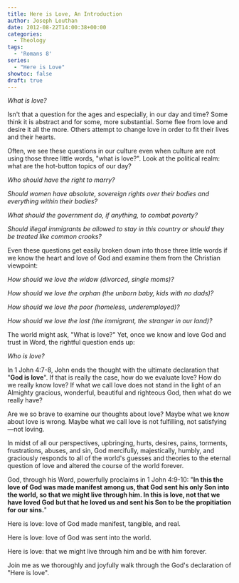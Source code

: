 ```yaml
---
title: Here is Love, An Introduction
author: Joseph Louthan
date: 2012-08-22T14:00:38+00:00
categories:
  - Theology
tags:
  - 'Romans 8'
series:
  - "Here is Love"
showtoc: false
draft: true
---
```

_What is love?_

Isn't that a question for the ages and especially, in our day and time? Some think it is abstract and for some, more substantial. Some flee from love and desire it all the more. Others attempt to change love in order to fit their lives and their hearts.

Often, we see these questions in our culture even when culture are not using those three little words, "what is love?". Look at the political realm: what are the hot-button topics of our day?

*Who should have the right to marry?*

*Should women have absolute, sovereign rights over their bodies and everything within their bodies?*

*What should the government do, if anything, to combat poverty?*

*Should illegal immigrants be allowed to stay in this country or should they be treated like common crooks?*

Even these questions get easily broken down into those three little words if we know the heart and love of God and examine them from the Christian viewpoint:

*How should we love the widow (divorced, single moms)?*

*How should we love the orphan (the unborn baby, kids with no dads)?*

*How should we love the poor (homeless, underemployed)?*

*How should we love the lost (the immigrant, the stranger in our land)?*

The world might ask, "What is love?" Yet, once we know and love God and trust in Word, the rightful question ends up:

_Who is love?_

In 1 John 4:7-8, John ends the thought with the ultimate declaration that "**God is love**". If that is really the case, how do we evaluate love? How do we really know love? If what we call love does not stand in the light of an Almighty gracious, wonderful, beautiful and righteous God, then what do we really have?

Are we so brave to examine our thoughts about love? Maybe what we know about love is wrong. Maybe what we call love is not fulfilling, not satisfying—not loving.

In midst of all our perspectives, upbringing, hurts, desires, pains, torments, frustrations, abuses, and sin, God mercifully, majestically, humbly, and graciously responds to all of the world's guesses and theories to the eternal question of love and altered the course of the world forever.

God, through his Word, powerfully proclaims in 1 John 4:9-10: "**In this the love of God was made manifest among us, that God sent his only Son into the world, so that we might live through him. In this is love, not that we have loved God but that he loved us and sent his Son to be the propitiation for our sins.**"

Here is love: love of God made manifest, tangible, and real.

Here is love: love of God was sent into the world.

Here is love: that we might live through him and be with him forever.

Join me as we thoroughly and joyfully walk through the God's declaration of "Here is love".
